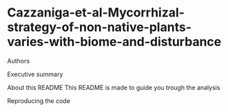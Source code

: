 # Cazzaniga-et-al-Mycorrhizal-strategy-of-non-native-plants-varies-with-biome-and-disturbance
Authors

Executive summary

About this README
This README is made to guide you trough the analysis 

Reproducing the code
